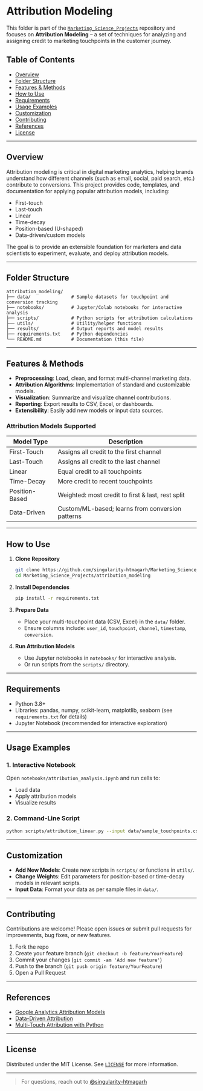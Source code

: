 # Attribution Modeling

This folder is part of the [`Marketing_Science_Projects`](https://github.com/singularity-htmagarh/Marketing_Science_Projects) repository and focuses on **Attribution Modeling** – a set of techniques for analyzing and assigning credit to marketing touchpoints in the customer journey.

## Table of Contents

- [Overview](#overview)
- [Folder Structure](#folder-structure)
- [Features & Methods](#features--methods)
- [How to Use](#how-to-use)
- [Requirements](#requirements)
- [Usage Examples](#usage-examples)
- [Customization](#customization)
- [Contributing](#contributing)
- [References](#references)
- [License](#license)

---

## Overview

Attribution modeling is critical in digital marketing analytics, helping brands understand how different channels (such as email, social, paid search, etc.) contribute to conversions. This project provides code, templates, and documentation for applying popular attribution models, including:

- First-touch
- Last-touch
- Linear
- Time-decay
- Position-based (U-shaped)
- Data-driven/custom models

The goal is to provide an extensible foundation for marketers and data scientists to experiment, evaluate, and deploy attribution models.

---

## Folder Structure

```
attribution_modeling/
├── data/               # Sample datasets for touchpoint and conversion tracking
├── notebooks/          # Jupyter/Colab notebooks for interactive analysis
├── scripts/            # Python scripts for attribution calculations
├── utils/              # Utility/helper functions
├── results/            # Output reports and model results
├── requirements.txt    # Python dependencies
└── README.md           # Documentation (this file)
```

---

## Features & Methods

- **Preprocessing**: Load, clean, and format multi-channel marketing data.
- **Attribution Algorithms**: Implementation of standard and customizable models.
- **Visualization**: Summarize and visualize channel contributions.
- **Reporting**: Export results to CSV, Excel, or dashboards.
- **Extensibility**: Easily add new models or input data sources.

### Attribution Models Supported

| Model Type          | Description                                           |
|---------------------|------------------------------------------------------|
| First-Touch         | Assigns all credit to the first channel              |
| Last-Touch          | Assigns all credit to the last channel               |
| Linear              | Equal credit to all touchpoints                      |
| Time-Decay          | More credit to recent touchpoints                    |
| Position-Based      | Weighted: most credit to first & last, rest split    |
| Data-Driven         | Custom/ML-based; learns from conversion patterns     |

---

## How to Use

1. **Clone Repository**

   ```sh
   git clone https://github.com/singularity-htmagarh/Marketing_Science_Projects.git
   cd Marketing_Science_Projects/attribution_modeling
   ```

2. **Install Dependencies**

   ```sh
   pip install -r requirements.txt
   ```

3. **Prepare Data**

   - Place your multi-touchpoint data (CSV, Excel) in the `data/` folder.
   - Ensure columns include: `user_id`, `touchpoint`, `channel`, `timestamp`, `conversion`.

4. **Run Attribution Models**

   - Use Jupyter notebooks in `notebooks/` for interactive analysis.
   - Or run scripts from the `scripts/` directory.

---

## Requirements

- Python 3.8+
- Libraries: pandas, numpy, scikit-learn, matplotlib, seaborn (see `requirements.txt` for details)
- Jupyter Notebook (recommended for interactive exploration)

---

## Usage Examples

### 1. Interactive Notebook

Open `notebooks/attribution_analysis.ipynb` and run cells to:

- Load data
- Apply attribution models
- Visualize results

### 2. Command-Line Script

```sh
python scripts/attribution_linear.py --input data/sample_touchpoints.csv --output results/linear_results.csv
```

---

## Customization

- **Add New Models**: Create new scripts in `scripts/` or functions in `utils/`.
- **Change Weights**: Edit parameters for position-based or time-decay models in relevant scripts.
- **Input Data**: Format your data as per sample files in `data/`.

---

## Contributing

Contributions are welcome! Please open issues or submit pull requests for improvements, bug fixes, or new features.

1. Fork the repo
2. Create your feature branch (`git checkout -b feature/YourFeature`)
3. Commit your changes (`git commit -am 'Add new feature'`)
4. Push to the branch (`git push origin feature/YourFeature`)
5. Open a Pull Request

---

## References

- [Google Analytics Attribution Models](https://support.google.com/analytics/answer/1662518?hl=en)
- [Data-Driven Attribution](https://www.analyticsvidhya.com/blog/2020/10/what-is-marketing-attribution-models/)
- [Multi-Touch Attribution with Python](https://towardsdatascience.com/multi-touch-attribution-models-in-python-2b81a7b7e4c2)

---

## License

Distributed under the MIT License. See [`LICENSE`](../LICENSE) for more information.

---

> For questions, reach out to [@singularity-htmagarh](https://github.com/singularity-htmagarh)
